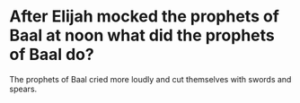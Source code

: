# After Elijah mocked the prophets of Baal at noon what did the prophets of Baal do?

The prophets of Baal cried more loudly and cut themselves with swords and spears.
